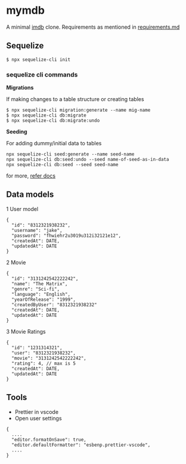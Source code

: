 # mymdb

A minimal [imdb](https://www.imdb.com/) clone. Requirements as mentioned in [requirements.md](./requirements.md)

## Sequelize

```
$ npx sequelize-cli init
```
### sequelize cli commands


**Migrations**

If making changes to a table structure or creating
tables

```
$ npx sequelize-cli migration:generate --name mig-name
$ npx sequelize-cli db:migrate
$ npx sequelize-cli db:migrate:undo
```

**Seeding**

For adding dummy/initial data to tables

```
npx sequelize-cli seed:generate --name seed-name
npx sequelize-cli db:seed:undo --seed name-of-seed-as-in-data
npx sequelize-cli db:seed --seed seed-name
```

for more, [refer docs](https://sequelize.org/docs/v6/other-topics/migrations)

## Data models

1 User model

```
{
  "id": "8312321938232",
  "username": "jake",
  "password": "fhwiehr2u3019u312i32121e12",
  "createdAt": DATE,
  "updatedAt": DATE
}
```

2 Movie

```
{
  "id": "3131242542222242",
  "name": "The Matrix",
  "genre": "Sci-fi",
  "language": "English",
  "yearOfRelease": "1999",
  "createdByUser": "8312321938232"
  "createdAt": DATE,
  "updatedAt": DATE
}
```

3 Movie Ratings

```
{
  "id": "1231314321",
  "user": "8312321938232",
  "movie": "3131242542222242",
  "rating": 4, // max is 5
  "createdAt": DATE,
  "updatedAt": DATE
}
```

## Tools

- Prettier in vscode
- Open user settings
```
{
  ....
  "editor.formatOnSave": true,
  "editor.defaultFormatter": "esbenp.prettier-vscode",
  ....
}
```
